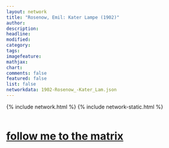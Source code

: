 ```yaml
---
layout: network
title: "Rosenow, Emil: Kater Lampe (1902)"
author:
description:
headline:
modified:
category:
tags: 
imagefeature: 
mathjax: 
chart: 
comments: false
featured: false
list: false
networkdata: 1902-Rosenow_-Kater_Lam.json
---
```

{% include network.html %}
{% include network-static.html %}
<div class="row">
  <div class="small-5 small-centered columns"><a href="/matrix81"><h1>follow me to the matrix</h1></a>
</div>
</div>
